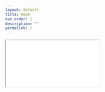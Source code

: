```yaml
---
layout: default
title: Home
nav_order: 1
description: ""
permalink: /
---
```


<iframe
<script src="Examples/Grid/TemplateData/UnityProgress.js"></script>  
<script src="Examples/Grid/Build/UnityLoader.js"></script>
<script>
  var gameInstance = UnityLoader.instantiate("gameContainer", "Examples/Grid/Build/builds.json",{onProgress: UnityProgress});  
</script>
<div class="webgl-content">
  <div id="gameContainer" style="width: 960px; height: 540"></div>
</div>
></iframe>
